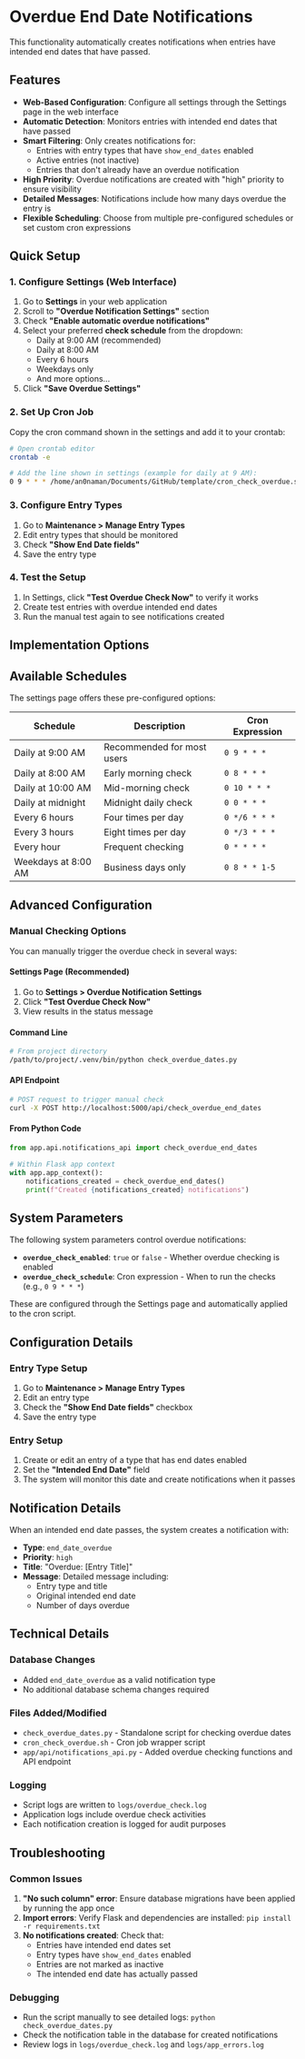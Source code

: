 # Overdue End Date Notifications

This functionality automatically creates notifications when entries have intended end dates that have passed.

## Features

- **Web-Based Configuration**: Configure all settings through the Settings page in the web interface
- **Automatic Detection**: Monitors entries with intended end dates that have passed
- **Smart Filtering**: Only creates notifications for:
  - Entries with entry types that have `show_end_dates` enabled
  - Active entries (not inactive)
  - Entries that don't already have an overdue notification
- **High Priority**: Overdue notifications are created with "high" priority to ensure visibility
- **Detailed Messages**: Notifications include how many days overdue the entry is
- **Flexible Scheduling**: Choose from multiple pre-configured schedules or set custom cron expressions

## Quick Setup

### 1. Configure Settings (Web Interface)
1. Go to **Settings** in your web application
2. Scroll to **"Overdue Notification Settings"** section
3. Check **"Enable automatic overdue notifications"**
4. Select your preferred **check schedule** from the dropdown:
   - Daily at 9:00 AM (recommended)
   - Daily at 8:00 AM
   - Every 6 hours
   - Weekdays only
   - And more options...
5. Click **"Save Overdue Settings"**

### 2. Set Up Cron Job
Copy the cron command shown in the settings and add it to your crontab:

```bash
# Open crontab editor
crontab -e

# Add the line shown in settings (example for daily at 9 AM):
0 9 * * * /home/an0naman/Documents/GitHub/template/cron_check_overdue.sh
```

### 3. Configure Entry Types
1. Go to **Maintenance > Manage Entry Types**
2. Edit entry types that should be monitored
3. Check **"Show End Date fields"**
4. Save the entry type

### 4. Test the Setup
1. In Settings, click **"Test Overdue Check Now"** to verify it works
2. Create test entries with overdue intended end dates
3. Run the manual test again to see notifications created

## Implementation Options

## Available Schedules

The settings page offers these pre-configured options:

| Schedule | Description | Cron Expression |
|----------|-------------|-----------------|
| Daily at 9:00 AM | Recommended for most users | `0 9 * * *` |
| Daily at 8:00 AM | Early morning check | `0 8 * * *` |
| Daily at 10:00 AM | Mid-morning check | `0 10 * * *` |
| Daily at midnight | Midnight daily check | `0 0 * * *` |
| Every 6 hours | Four times per day | `0 */6 * * *` |
| Every 3 hours | Eight times per day | `0 */3 * * *` |
| Every hour | Frequent checking | `0 * * * *` |
| Weekdays at 8:00 AM | Business days only | `0 8 * * 1-5` |

## Advanced Configuration

### Manual Checking Options

You can manually trigger the overdue check in several ways:

#### Settings Page (Recommended)
1. Go to **Settings > Overdue Notification Settings**
2. Click **"Test Overdue Check Now"**
3. View results in the status message

#### Command Line
```bash
# From project directory
/path/to/project/.venv/bin/python check_overdue_dates.py
```

#### API Endpoint
```bash
# POST request to trigger manual check
curl -X POST http://localhost:5000/api/check_overdue_end_dates
```

#### From Python Code
```python
from app.api.notifications_api import check_overdue_end_dates

# Within Flask app context
with app.app_context():
    notifications_created = check_overdue_end_dates()
    print(f"Created {notifications_created} notifications")
```

## System Parameters

The following system parameters control overdue notifications:

- **`overdue_check_enabled`**: `true` or `false` - Whether overdue checking is enabled
- **`overdue_check_schedule`**: Cron expression - When to run the checks (e.g., `0 9 * * *`)

These are configured through the Settings page and automatically applied to the cron script.

## Configuration Details

### Entry Type Setup
1. Go to **Maintenance > Manage Entry Types**
2. Edit an entry type
3. Check the **"Show End Date fields"** checkbox
4. Save the entry type

### Entry Setup
1. Create or edit an entry of a type that has end dates enabled
2. Set the **"Intended End Date"** field
3. The system will monitor this date and create notifications when it passes

## Notification Details

When an intended end date passes, the system creates a notification with:

- **Type**: `end_date_overdue`
- **Priority**: `high` 
- **Title**: "Overdue: [Entry Title]"
- **Message**: Detailed message including:
  - Entry type and title
  - Original intended end date
  - Number of days overdue

## Technical Details

### Database Changes
- Added `end_date_overdue` as a valid notification type
- No additional database schema changes required

### Files Added/Modified
- `check_overdue_dates.py` - Standalone script for checking overdue dates
- `cron_check_overdue.sh` - Cron job wrapper script
- `app/api/notifications_api.py` - Added overdue checking functions and API endpoint

### Logging
- Script logs are written to `logs/overdue_check.log`
- Application logs include overdue check activities
- Each notification creation is logged for audit purposes

## Troubleshooting

### Common Issues

1. **"No such column" error**: Ensure database migrations have been applied by running the app once
2. **Import errors**: Verify Flask and dependencies are installed: `pip install -r requirements.txt`
3. **No notifications created**: Check that:
   - Entries have intended end dates set
   - Entry types have `show_end_dates` enabled
   - Entries are not marked as inactive
   - The intended end date has actually passed

### Debugging
- Run the script manually to see detailed logs: `python check_overdue_dates.py`
- Check the notification table in the database for created notifications
- Review logs in `logs/overdue_check.log` and `logs/app_errors.log`
